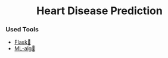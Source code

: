 <h1 align="center"> Heart Disease Prediction</h1>

### Used Tools
 - [Flask🤖](#Flask-)
 - [ML-alg🚀](#ML-alg-)
